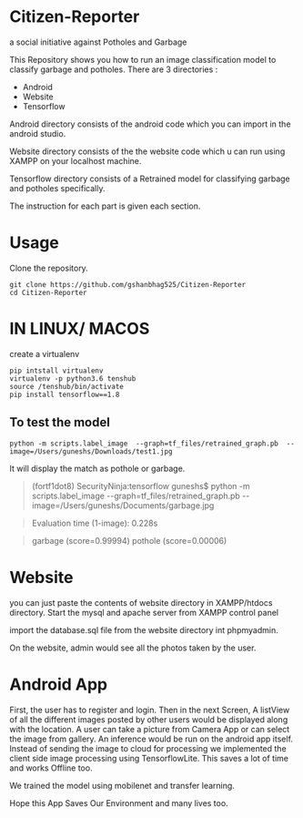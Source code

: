 # Citizen-Reporter
a social initiative against Potholes and Garbage 

This Repository shows you how to run an image classification model to classify garbage and potholes.
There are 3 directories :
- Android
- Website
- Tensorflow 

Android directory consists of the android code which you can import in the android studio.

Website directory consists of the the website code which u can run using XAMPP on your localhost machine.

Tensorflow directory consists of a Retrained  model for classifying garbage and potholes specifically.

The instruction for each part is given each section.

# Usage
Clone the repository.

```
git clone https://github.com/gshanbhag525/Citizen-Reporter
cd Citizen-Reporter
```

# IN LINUX/ MACOS

create a virtualenv

```
pip intstall virtualenv
virtualenv -p python3.6 tenshub
source /tenshub/bin/activate
pip install tensorflow==1.8
```
## To test the model
```
python -m scripts.label_image  --graph=tf_files/retrained_graph.pb  --image=/Users/guneshs/Downloads/test1.jpg
```

It will display the match as pothole or garbage.

>(fortf1dot8) SecurityNinja:tensorflow guneshs$ python -m scripts.label_image  --graph=tf_files/retrained_graph.pb  --image=/Users/guneshs/Documents/garbage.jpg 

>Evaluation time (1-image): 0.228s

>garbage (score=0.99994)
>pothole (score=0.00006)

# Website

you can just paste the contents of website directory in XAMPP/htdocs directory.
Start the mysql and apache server from XAMPP control panel

import the database.sql file from the website directory int phpmyadmin.

On the website, admin would see all the photos taken by the user.

# Android App

First, the user has to register and login. Then in the next Screen, A listView of all the different images posted by other users would be displayed along with the location. 
A user can take a picture from Camera App or can select the image from gallery.
An inference would be run on the android app itself. 
Instead of sending the image to cloud for processing we implemented the client side image processing using TensorflowLite.
This saves a lot of time and works Offline too.

We trained the model using mobilenet and transfer learning.

Hope this App Saves Our Environment and many lives too.
